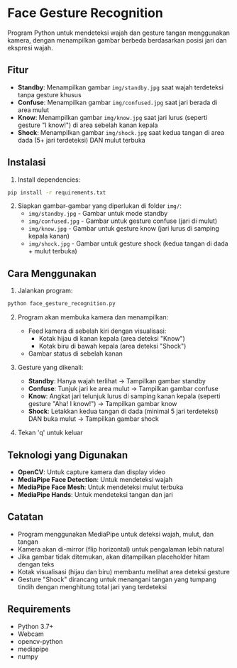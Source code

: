 # Face Gesture Recognition

Program Python untuk mendeteksi wajah dan gesture tangan menggunakan kamera, dengan menampilkan gambar berbeda berdasarkan posisi jari dan ekspresi wajah.

## Fitur

- **Standby**: Menampilkan gambar `img/standby.jpg` saat wajah terdeteksi tanpa gesture khusus
- **Confuse**: Menampilkan gambar `img/confused.jpg` saat jari berada di area mulut
- **Know**: Menampilkan gambar `img/know.jpg` saat jari lurus (seperti gesture "I know!") di area sebelah kanan kepala
- **Shock**: Menampilkan gambar `img/shock.jpg` saat kedua tangan di area dada (5+ jari terdeteksi) DAN mulut terbuka

## Instalasi

1. Install dependencies:
```bash
pip install -r requirements.txt
```

2. Siapkan gambar-gambar yang diperlukan di folder `img/`:
   - `img/standby.jpg` - Gambar untuk mode standby
   - `img/confused.jpg` - Gambar untuk gesture confuse (jari di mulut)
   - `img/know.jpg` - Gambar untuk gesture know (jari lurus di samping kepala kanan)
   - `img/shock.jpg` - Gambar untuk gesture shock (kedua tangan di dada + mulut terbuka)

## Cara Menggunakan

1. Jalankan program:
```bash
python face_gesture_recognition.py
```

2. Program akan membuka kamera dan menampilkan:
   - Feed kamera di sebelah kiri dengan visualisasi:
     - Kotak hijau di kanan kepala (area deteksi "Know")
     - Kotak biru di bawah kepala (area deteksi "Shock")
   - Gambar status di sebelah kanan

3. Gesture yang dikenali:
   - **Standby**: Hanya wajah terlihat → Tampilkan gambar standby
   - **Confuse**: Tunjuk jari ke area mulut → Tampilkan gambar confuse
   - **Know**: Angkat jari telunjuk lurus di samping kanan kepala (seperti gesture "Aha! I know!") → Tampilkan gambar know
   - **Shock**: Letakkan kedua tangan di dada (minimal 5 jari terdeteksi) DAN buka mulut → Tampilkan gambar shock

4. Tekan 'q' untuk keluar

## Teknologi yang Digunakan

- **OpenCV**: Untuk capture kamera dan display video
- **MediaPipe Face Detection**: Untuk mendeteksi wajah
- **MediaPipe Face Mesh**: Untuk mendeteksi mulut terbuka
- **MediaPipe Hands**: Untuk mendeteksi tangan dan jari

## Catatan

- Program menggunakan MediaPipe untuk deteksi wajah, mulut, dan tangan
- Kamera akan di-mirror (flip horizontal) untuk pengalaman lebih natural
- Jika gambar tidak ditemukan, akan ditampilkan placeholder hitam dengan teks
- Kotak visualisasi (hijau dan biru) membantu melihat area deteksi gesture
- Gesture "Shock" dirancang untuk menangani tangan yang tumpang tindih dengan menghitung total jari yang terdeteksi

## Requirements

- Python 3.7+
- Webcam
- opencv-python
- mediapipe
- numpy
